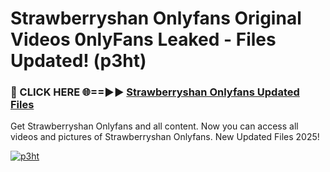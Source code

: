 # Strawberryshan Onlyfans Original Videos 0nlyFans Leaked - Files Updated! (p3ht)

<h3>🔴 CLICK HERE 🌐==►► <a href="https://tinyurl.com/ehrbuxhb" rel="nofollow">Strawberryshan Onlyfans Updated Files</a></h3>

Get Strawberryshan Onlyfans and all content. Now you can access all videos and pictures of Strawberryshan Onlyfans. New Updated Files 2025!

[![p3ht](https://i.imgur.com/lVYEuWS.gif)](https://tinyurl.com/ehrbuxhb)

